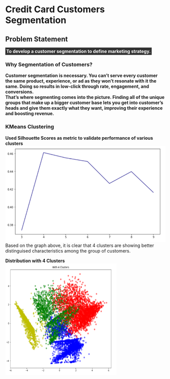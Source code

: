 # Credit Card Customers Segmentation

## Problem Statement
<b style="color: #fff; background: #333; padding: 3px;">To develop a customer segmentation to define marketing strategy.</b>

### Why Segmentation of Customers?
**Customer segmentation is necessary. You can’t serve every customer the same product, experience, or ad as they won’t resonate with it the same. Doing so results in low-click through rate, engagement, and conversions.<br>
That’s where segmenting comes into the picture. Finding all of the unique groups that make up a bigger customer base lets you get into customer’s heads and give them exactly what they want, improving their experience and boosting revenue.**


### KMeans Clustering
**Used Silhouette Scores as metric to validate performance of various clusters**<br>
<img src="silhouette_graph.png" width=550 height=300 />
<br>
Based on the graph above, it is clear that 4 clusters are showing better distinguised characteristics among the group of customers.

**Distribution with 4 Clusters**<br>
<img src="clusters_4.PNG" width=350 height=350 />
